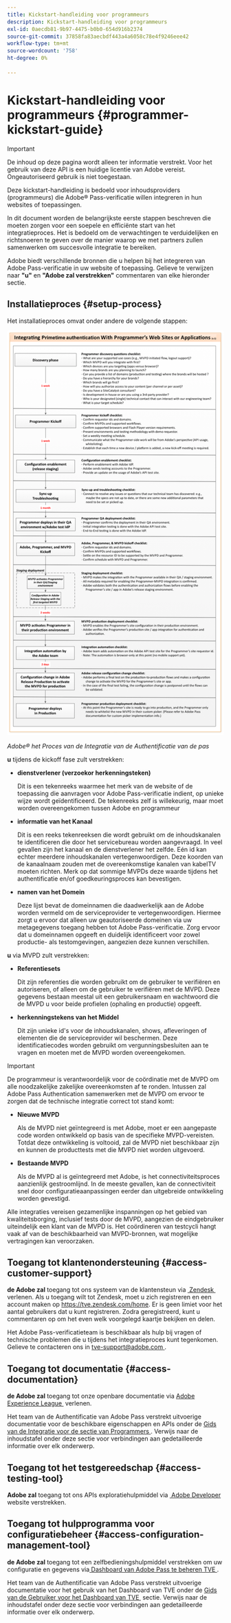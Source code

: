 ```yaml
---
title: Kickstart-handleiding voor programmeurs
description: Kickstart-handleiding voor programmeurs
exl-id: 0aecdb81-9b97-4475-b0b0-654d916b2374
source-git-commit: 37858fa83aecbdf443a4a6058c78e4f9246eee42
workflow-type: tm+mt
source-wordcount: '758'
ht-degree: 0%

---
```


# Kickstart-handleiding voor programmeurs {#programmer-kickstart-guide}

>[!IMPORTANT]
>
> De inhoud op deze pagina wordt alleen ter informatie verstrekt. Voor het gebruik van deze API is een huidige licentie van Adobe vereist. Ongeautoriseerd gebruik is niet toegestaan.

Deze kickstart-handleiding is bedoeld voor inhoudsproviders (programmeurs) die Adobe® Pass-verificatie willen integreren in hun websites of toepassingen.

In dit document worden de belangrijkste eerste stappen beschreven die moeten zorgen voor een soepele en efficiënte start van het integratieproces. Het is bedoeld om de verwachtingen te verduidelijken en richtsnoeren te geven over de manier waarop we met partners zullen samenwerken om succesvolle integratie te bereiken.

Adobe biedt verschillende bronnen die u helpen bij het integreren van Adobe Pass-verificatie in uw website of toepassing. Gelieve te verwijzen naar **&quot;u&quot;** en **&quot;Adobe zal verstrekken&quot;** commentaren van elke hieronder sectie.

## Installatieproces {#setup-process}

Het installatieproces omvat onder andere de volgende stappen:

![&#x200B; Adobe® het Proces van de Integratie van de Authentificatie van de pas &#x200B;](../assets/progr-flow-int-lifecycle.png)

*Adobe® het Proces van de Integratie van de Authentificatie van de pas*

**u** tijdens de kickoff fase zult verstrekken:

* **dienstverlener (verzoekor herkenningsteken)**

  Dit is een tekenreeks waarmee het merk van de website of de toepassing die aanvragen voor Adobe Pass-verificatie indient, op unieke wijze wordt geïdentificeerd. De tekenreeks zelf is willekeurig, maar moet worden overeengekomen tussen Adobe en programmeur

* **informatie van het Kanaal**

  Dit is een reeks tekenreeksen die wordt gebruikt om de inhoudskanalen te identificeren die door het servicebureau worden aangevraagd. In veel gevallen zijn het kanaal en de dienstverlener het zelfde. Eén id kan echter meerdere inhoudskanalen vertegenwoordigen. Deze koorden van de kanaalnaam zouden met de overeenkomstige kanalen van kabelTV moeten richten. Merk op dat sommige MVPDs deze waarde tijdens het authentificatie en/of goedkeuringsproces kan bevestigen.

* **namen van het Domein**

  Deze lijst bevat de domeinnamen die daadwerkelijk aan de Adobe worden vermeld om de serviceprovider te vertegenwoordigen. Hiermee zorgt u ervoor dat alleen uw geautoriseerde domeinen via uw metagegevens toegang hebben tot Adobe Pass-verificatie. Zorg ervoor dat u domeinnamen opgeeft en duidelijk identificeert voor zowel productie- als testomgevingen, aangezien deze kunnen verschillen.

**u** via MVPD zult verstrekken:

* **Referentiesets**

  Dit zijn referenties die worden gebruikt om de gebruiker te verifiëren en autoriseren, of alleen om de gebruiker te verifiëren met de MVPD. Deze gegevens bestaan meestal uit een gebruikersnaam en wachtwoord die de MVPD u voor beide profielen (ophaling en productie) opgeeft.

* **herkenningstekens van het Middel**

  Dit zijn unieke id&#39;s voor de inhoudskanalen, shows, afleveringen of elementen die de serviceprovider wil beschermen. Deze identificatiecodes worden gebruikt om vergunningsbesluiten aan te vragen en moeten met de MVPD worden overeengekomen.

>[!IMPORTANT]
>
> De programmeur is verantwoordelijk voor de coördinatie met de MVPD om alle noodzakelijke zakelijke overeenkomsten af te ronden. Intussen zal Adobe Pass Authentication samenwerken met de MVPD om ervoor te zorgen dat de technische integratie correct tot stand komt:
>
> * **Nieuwe MVPD**
>
>     Als de MVPD niet geïntegreerd is met Adobe, moet er een aangepaste code worden ontwikkeld op basis van de specifieke MVPD-vereisten. Totdat deze ontwikkeling is voltooid, zal de MVPD niet beschikbaar zijn en kunnen de producttests met die MVPD niet worden uitgevoerd.
>
> * **Bestaande MVPD**
>
>     Als de MVPD al is geïntegreerd met Adobe, is het connectiviteitsproces aanzienlijk gestroomlijnd. In de meeste gevallen, kan de connectiviteit snel door configuratieaanpassingen eerder dan uitgebreide ontwikkeling worden gevestigd.
>
> Alle integraties vereisen gezamenlijke inspanningen op het gebied van kwaliteitsborging, inclusief tests door de MVPD, aangezien de eindgebruiker uiteindelijk een klant van de MVPD is. Het coördineren van testcycli hangt vaak af van de beschikbaarheid van MVPD-bronnen, wat mogelijke vertragingen kan veroorzaken.

## Toegang tot klantenondersteuning {#access-customer-support}

**de Adobe zal** toegang tot ons systeem van de klantensteun via [&#x200B; Zendesk &#x200B;](https://tve.zendesk.com/home) verlenen. Als u toegang wilt tot Zendesk, moet u zich registreren en een account maken op https://tve.zendesk.com/home. Er is geen limiet voor het aantal gebruikers dat u kunt registreren. Zodra geregistreerd, kunt u commentaren op om het even welk voorgelegd kaartje bekijken en delen.

Het Adobe Pass-verificatieteam is beschikbaar als hulp bij vragen of technische problemen die u tijdens het integratieproces kunt tegenkomen. Gelieve te contacteren ons in [&#x200B; tve-support@adobe.com &#x200B;](mailto:tve-support@adobe.com).

## Toegang tot documentatie {#access-documentation}

**de Adobe zal** toegang tot onze openbare documentatie via [&#x200B; Adobe Experience League &#x200B;](https://experienceleague.adobe.com/nl/docs/pass/authentication/home) verlenen.

Het team van de Authentificatie van Adobe Pass verstrekt uitvoerige documentatie voor de beschikbare eigenschappen en APIs onder de [&#x200B; Gids van de Integratie voor de sectie van Programmers &#x200B;](/help/authentication/integration-guide-programmers/programmer-integration-guide-overview.md). Verwijs naar de inhoudstafel onder deze sectie voor verbindingen aan gedetailleerde informatie over elk onderwerp.

## Toegang tot het testgereedschap {#access-testing-tool}

**Adobe zal** toegang tot ons APIs exploratiehulpmiddel via [&#x200B; Adobe Developer &#x200B;](https://developer.adobe.com/adobe-pass/) website verstrekken.

## Toegang tot hulpprogramma voor configuratiebeheer {#access-configuration-management-tool}

**de Adobe zal** toegang tot een zelfbedieningshulpmiddel verstrekken om uw configuratie en gegevens via [&#x200B; Dashboard van Adobe Pass te beheren TVE &#x200B;](https://experience.adobe.com/pass/authentication).

Het team van de Authentificatie van Adobe Pass verstrekt uitvoerige documentatie voor het gebruik van het Dashboard van TVE onder de [&#x200B; Gids van de Gebruiker voor het Dashboard van TVE &#x200B;](/help/authentication/user-guide-tve-dashboard/tve-dashboard-overview.md) sectie. Verwijs naar de inhoudstafel onder deze sectie voor verbindingen aan gedetailleerde informatie over elk onderwerp.
